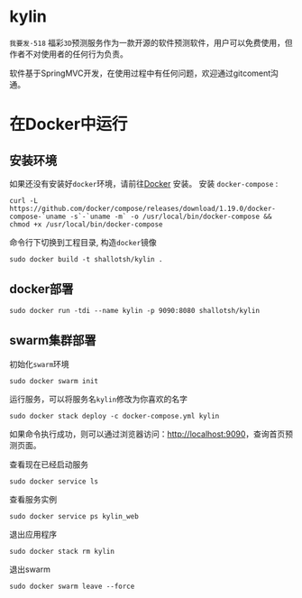 # kylin 
`我要发·518` 福彩`3D`预测服务作为一款开源的软件预测软件，用户可以免费使用，但作者不对使用者的任何行为负责。

软件基于SpringMVC开发，在使用过程中有任何问题，欢迎通过gitcoment沟通。


# 在Docker中运行

## 安装环境

如果还没有安装好`docker`环境，请前往[Docker](https://www.docker.com/) 安装。
安装 `docker-compose` :

```aidl
curl -L https://github.com/docker/compose/releases/download/1.19.0/docker-compose-`uname -s`-`uname -m` -o /usr/local/bin/docker-compose && chmod +x /usr/local/bin/docker-compose
```

命令行下切换到工程目录, 构造`docker`镜像

```aidl
sudo docker build -t shallotsh/kylin .
```

## docker部署

```aidl
sudo docker run -tdi --name kylin -p 9090:8080 shallotsh/kylin
```


## swarm集群部署
初始化`swarm`环境

```
sudo docker swarm init
```

运行服务，可以将服务名`kylin`修改为你喜欢的名字

```
sudo docker stack deploy -c docker-compose.yml kylin
```

如果命令执行成功，则可以通过浏览器访问：[http://localhost:9090](http://localhost:9090)，查询首页预测页面。

查看现在已经启动服务

```$xslt
sudo docker service ls
```

查看服务实例

```$xslt
sudo docker service ps kylin_web
```


退出应用程序

```$xslt
sudo docker stack rm kylin
```

退出swarm

```$xslt
sudo docker swarm leave --force
```






